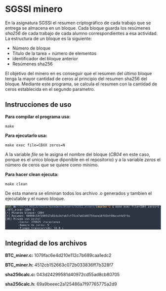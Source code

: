 # SGSSI minero 
En la asignatura SGSSI el resumen criptográfico de cada trabajo que se entrega se almacena en un bloque. Cada bloque guarda los resúmenes *sha256* de cada trabajo de cada alumno correspondientes a esa actividad. 
La estructura de un bloque es la siguiente: 

* Número de bloque 
* Título de la tarea + número de elementos 
* identificador del bloque anterior 
* Resúmenes sha256 

El objetivo del minero en es conseguir que el resumen del último bloque tenga la mayor cantidad de ceros al principio del resumen sha256 del bloque. Mediante este programa, se calcula el resumen con la cantidad de ceros establecida en el segundo parametro. 

## Instrucciones de uso 

**Para compilar el programa usa:** 
    
    make 

**Para ejecutarlo usa:** 

    make exec file=CBXX zeros=N 

A la variable *file* se le asigna el nombre del bloque (*CB04* en este caso, porque es el unico bloque diponible en el repositorio) y a la variable *zeros* el número de ceros que se quiere como mínimo. 

**Para hacer clean ejecuta:** 
    
    make clean 

De esta manera se eliminan todos los archivo .o generados y tambien el ejecutable y el nuevo bloque.

![Ejemplo de ejecución](images/minero_img.png "Ejemplo de ejecución") 

## Integridad de los archivos 

**BTC_miner.c:** 1079fac6e4d210e112c7b689caa1edc2 

**BTC_miner.h:** 4512cb152663c072b033836ff7b328f7 

**sha256calc.c:** 043d24299581d40972cd55ad8cb80705 

**sha256calc.h:** 69a9beeec2a125486a7f97765775a2d9
